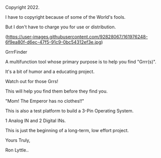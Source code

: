 
Copyright 2022.

I have to copyright because of some of the World's fools.

But I don't have to charge you for use or distribution.

(https://user-images.githubusercontent.com/92828067/161976248-6f9ea80f-d6ec-47f5-91c9-0bc54312ef3e.jpg)


GrrrFinder

A multifunction tool whose primary purpose is to help you find "Grrr(s)".

It's a bit of humor and a educating project.

Watch out for those Grrs!

This will help you find them before they find you.

"Mom! The Emperor has no clothes!!"


This is also a test platform to build a 3-Pin Operating System.

1 Analog IN and 2 Digital INs.

This is just the beginning of a long-term, low effort project.


Yours Truly,

Ron Lyttle..
